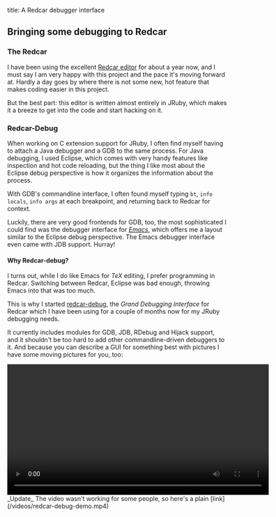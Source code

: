 title: A Redcar debugger interface

## Bringing some debugging to Redcar

### The Redcar
I have been using the excellent [Redcar editor](http://www.redcareditor.com) for about a year now,
and I must say I am very happy with this project and the pace it's moving forward at. Hardly
a day goes by where there is not some new, hot feature that makes coding easier in this project.

But the best part: this editor is written almost entirely in JRuby, which makes it a breeze to get into
the code and start hacking on it.

### Redcar-Debug
When working on C extension support for JRuby, I often find myself having to attach a Java debugger
and a GDB to the same process. For Java debugging, I used Eclipse, which comes with very handy features
like inspection and hot code reloading, but the thing I like most about the Eclipse debug perspective
is how it organizes the information about the process.

With GDB's commandline interface, I often found myself typing `bt`, `info locals`, `info args` at each
breakpoint, and returning back to Redcar for context.

Luckily, there are very good frontends for GDB, too, the most sophisticated I could find was the debugger
interface for [*Emacs*](http://www.emacswiki.org/emacs/GrandUnifiedDebugger), which offers me a layout
similar to the Eclipse debug perspective. The Emacs debugger interface even came with JDB support.
Hurray!

#### Why Redcar-debug?
I turns out, while I do like Emacs for *TeX* editing, I prefer programming in Redcar. Switching between
Redcar, Eclipse was bad enough, throwing Emacs into that was too much.

This is why I started [redcar-debug](http://github.com/timfel/redcar-debug), the *Grand Debugging Interface*
for Redcar which I have been using for a couple of months now for my JRuby debugging needs.

It currently includes modules for GDB, JDB, RDebug and Hijack support, and it shouldn't be too hard to add
other commandline-driven debuggers to it. And because you can describe a GUI for something best with pictures
I have some moving pictures for you, too:

<video src="/videos/redcar-debug-demo.mp4" controls="controls" width="600px">
Sorry. Your browser does not support the video tag.
Get a [decent](http://getfirefox.com) [browser](http://www.google.com/chrome)
</video>
_Update_
The video wasn't working for some people, so here's a plain [link](/videos/redcar-debug-demo.mp4)

